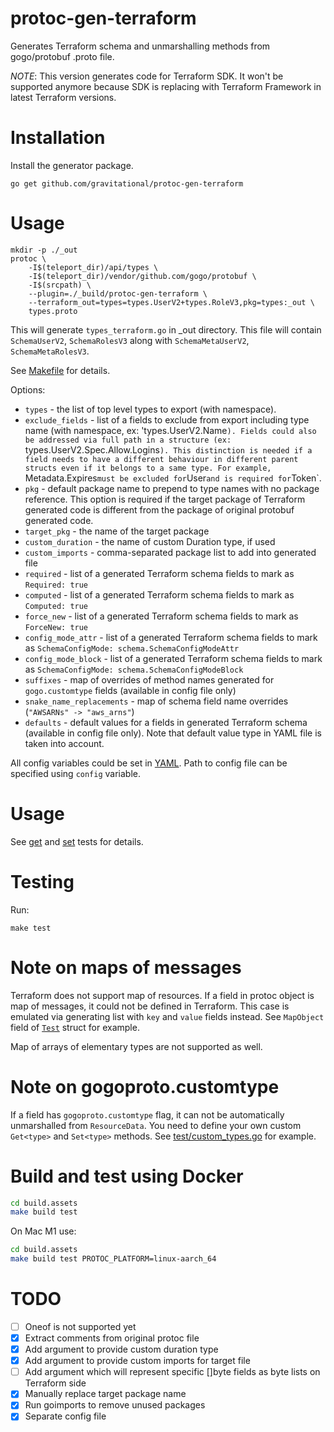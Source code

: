 # protoc-gen-terraform

Generates Terraform schema and unmarshalling methods from gogo/protobuf .proto file.

_NOTE_: This version generates code for Terraform SDK. It won't be supported anymore because SDK is replacing with Terraform Framework in latest Terraform versions.

# Installation

Install the generator package. 

```
go get github.com/gravitational/protoc-gen-terraform
```

# Usage

```
mkdir -p ./_out
protoc \
    -I$(teleport_dir)/api/types \
    -I$(teleport_dir)/vendor/github.com/gogo/protobuf \
    -I$(srcpath) \
    --plugin=./_build/protoc-gen-terraform \
    --terraform_out=types=types.UserV2+types.RoleV3,pkg=types:_out \
    types.proto
```

This will generate `types_terraform.go` in _out directory. This file will contain `SchemaUserV2`, `SchemaRolesV3` along with `SchemaMetaUserV2`, `SchemaMetaRolesV3`.

See [Makefile](Makefile) for details.

Options:

* `types` - the list of top level types to export (with namespace).
* `exclude_fields` - list of a fields to exclude from export including type name (with namespace, ex: 'types.UserV2.Name`). Fields could also be addressed via full path in a structure (ex: `types.UserV2.Spec.Allow.Logins`). This distinction is needed if a field needs to have a different behaviour in different parent structs even if it belongs to a same type. For example, `Metadata.Expires` must be excluded for `User` and is required for `Token`.
* `pkg` - default package name to prepend to type names with no package reference. This option is required if the target package of Terraform generated code is different from the package of original protobuf generated code.
* `target_pkg` - the name of the target package
* `custom_duration` - the name of custom Duration type, if used
* `custom_imports` - comma-separated package list to add into generated file
* `required` - list of a generated Terraform schema fields to mark as `Required: true`
* `computed` - list of a generated Terraform schema fields to mark as `Computed: true`
* `force_new` - list of a generated Terraform schema fields to mark as `ForceNew: true`
* `config_mode_attr` - list of a generated Terraform schema fields to mark as `SchemaConfigMode: schema.SchemaConfigModeAttr`
* `config_mode_block` - list of a generated Terraform schema fields to mark as `SchemaConfigMode: schema.SchemaConfigModeBlock`
* `suffixes` - map of overrides of method names generated for `gogo.customtype` fields (available in config file only)
* `snake_name_replacements` - map of schema field name overrides (`"AWSARNs" -> "aws_arns"`)
* `defaults` - default values for a fields in generated Terraform schema (available in config file only). Note that default value type in YAML file is taken into account.

All config variables could be set in [YAML](example/teleport.yaml). Path to config file can be specified using `config` variable. 

# Usage

See [get](example/get_test.go) and [set](example/get_test.go) tests for details.

# Testing

Run:

```make test```

# Note on maps of messages

Terraform does not support map of resources. If a field in protoc object is map of messages, it could not be defined in Terraform. This case is emulated via generating list with `key` and `value` fields instead. See `MapObject` field of [`Test`](test/custom_types.go) struct for example.

Map of arrays of elementary types are not supported as well.

# Note on gogoproto.customtype

If a field has `gogoproto.customtype` flag, it can not be automatically unmarshalled from `ResourceData`. You need to define your own custom `Get<type>` and `Set<type>` methods. See [test/custom_types.go](test/custom_types.go) for example.

# Build and test using Docker

```sh
cd build.assets
make build test
```

On Mac M1 use:
```sh
cd build.assets
make build test PROTOC_PLATFORM=linux-aarch_64
```

# TODO

- [ ] Oneof is not supported yet
- [x] Extract comments from original protoc file
- [x] Add argument to provide custom duration type
- [x] Add argument to provide custom imports for target file
- [ ] Add argument which will represent specific []byte fields as byte lists on Terraform side
- [x] Manually replace target package name
- [x] Run goimports to remove unused packages
- [x] Separate config file